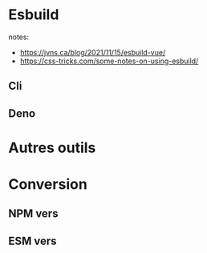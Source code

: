 # Esbuild

notes:
- https://jvns.ca/blog/2021/11/15/esbuild-vue/
- https://css-tricks.com/some-notes-on-using-esbuild/

## Cli

## Deno

# Autres outils

# Conversion

## NPM vers

## ESM vers

